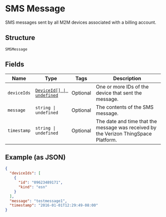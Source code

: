 
# SMS Message

SMS messages sent by all M2M devices associated with a billing account.

## Structure

`SMSMessage`

## Fields

| Name | Type | Tags | Description |
|  --- | --- | --- | --- |
| `deviceIds` | [`DeviceId[] \| undefined`](../../doc/models/device-id.md) | Optional | One or more IDs of the device that sent the message. |
| `message` | `string \| undefined` | Optional | The contents of the SMS message. |
| `timestamp` | `string \| undefined` | Optional | The date and time that the message was received by the Verizon ThingSpace Platform. |

## Example (as JSON)

```json
{
  "deviceIds": [
    {
      "id": "09623489171",
      "kind": "esn"
    }
  ],
  "message": "testmessage1",
  "timestamp": "2016-01-01T12:29:49-08:00"
}
```

